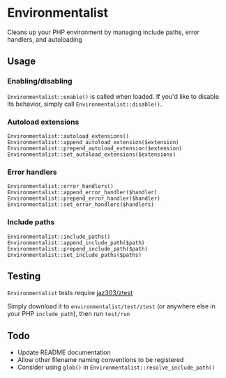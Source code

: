 # Environmentalist

Cleans up your PHP environment by managing include paths, error handlers, and autoloading


## Usage

### Enabling/disabling

`Environmentalist::enable()` is called when loaded. If you'd like to disable its behavior, simply call `Environmentalist::disable()`.

### Autoload extensions

    Environmentalist::autoload_extensions()
    Environmentalist::append_autoload_extension($extension)
    Environmentalist::prepend_autoload_extension($extension)
    Environmentalist::set_autoload_extensions($extensions)

### Error handlers

    Environmentalist::error_handlers()
    Environmentalist::append_error_handler($handler)
    Environmentalist::prepend_error_handler($handler)
    Environmentalist::set_error_handlers($handlers)

### Include paths

    Environmentalist::include_paths()
    Environmentalist::append_include_path($path)
    Environmentalist::prepend_include_path($path)
    Environmentalist::set_include_paths($paths)


## Testing

`Environmentalist` tests require [jaz303/ztest](http://github.com/jaz303/ztest)

Simply download it to `environmentalist/test/ztest` (or anywhere else in your PHP `include_path`), then run `test/run`


## Todo

* Update README documentation
* Allow other filename naming conventions to be registered
* Consider using `glob()` in `Environmentalist::resolve_include_path()`